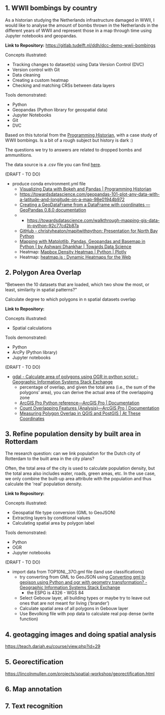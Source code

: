## 1. WWII bombings by country

As a historian studying the Netherlands infrastructure damaged in WWII, I would like to analyse the amount of bombs thrown in the Netherlands in the different years of WWII and represent those in a map through time using Jupyter notebooks and geopandas.

**Link to Repository:** https://gitlab.tudelft.nl/ddh/dcc-demo-wwii-bombings

Concepts illustrated:
- Tracking changes to dataset(s) using Data Version Control (DVC)
- Version control with Git
- Data cleaning
- Creating a custom heatmap
- Checking and matching CRSs between data layers

Tools demonstrated:
- Python
- Geopandas (Python library for geospatial data)
- Jupyter Notebooks
- Git
- DVC

Based on this tutorial from the [Programming Historian](https://programminghistorian.org/en/lessons/visualizing-with-bokeh#creating-a-python-3-virtual-environment), with a case study of WWII bombings. Is a bit of a rough subject but history is dark :)

The questions we try to answers are related to dropped bombs and ammunitions.

The data source is a .csv file you can find [here](https://raw.githubusercontent.com/programminghistorian/ph-submissions/gh-pages/assets/visualizing-with-bokeh/thor_wwii.csv).

(DRAFT - TO DO)
- produce conda environment.yml file
	- [Visualizing Data with Bokeh and Pandas | Programming Historian](http://programminghistorian.github.io/ph-submissions/lessons/published/visualizing-with-bokeh#the-wwii-thor-dataset)
	- https://towardsdatascience.com/geopandas-101-plot-any-data-with-a-latitude-and-longitude-on-a-map-98e01944b972
	- [Creating a GeoDataFrame from a DataFrame with coordinates — GeoPandas 0.8.0 documentation](https://geopandas.org/gallery/create_geopandas_from_pandas.html)
	- - https://towardsdatascience.com/walkthrough-mapping-gis-data-in-python-92c77cd2b87a
	- [GitHub - christyheaton/mapitwithpython: Presentation for North Bay Python](https://github.com/christyheaton/mapitwithpython)
	- [Mapping with Matplotlib, Pandas, Geopandas and Basemap in Python | by Ashwani Dhankhar | Towards Data Science](https://towardsdatascience.com/mapping-with-matplotlib-pandas-geopandas-and-basemap-in-python-d11b57ab5dac)
	- Heatmap: [Mapbox Density Heatmap | Python | Plotly](https://plotly.com/python/mapbox-density-heatmaps/)
	- Heatmap: [heatmap.js : Dynamic Heatmaps for the Web](https://www.patrick-wied.at/static/heatmapjs/)

## 2. Polygon Area Overlap 

"Between the 10 datasets that are loaded, which two show the most, or least, similarity in spatial patterns?" 

Calculate degree to which polygons in n spatial datasets overlap

**Link to Repository:** 

Concepts illustrated:
- Spatial calculations

Tools demonstrated:
- Python
- ArcPy (Python library)
- Jupyter notebooks

(DRAFT - TO DO)
- [gdal - Calculate area of polygons using OGR in python script - Geographic Information Systems Stack Exchange](https://gis.stackexchange.com/questions/169186/calculate-area-of-polygons-using-ogr-in-python-script)
	- percentage of overlap, and given the total area (i.e., the sum of the polygons’ area), you can derive the actual area of the overlapping zone
	- [ArcGIS Pro Python reference—ArcGIS Pro | Documentation](https://pro.arcgis.com/en/pro-app/latest/arcpy/main/arcgis-pro-arcpy-reference.htm)
	- [Count Overlapping Features (Analysis)—ArcGIS Pro | Documentation](https://pro.arcgis.com/en/pro-app/latest/tool-reference/analysis/count-overlapping-features.htm)
	- [Measuring Polygon Overlap in QGIS and PostGIS | At These Coordinates](https://atcoordinates.info/2018/11/26/measuring-polygon-overlap-in-qgis-and-postgis/)

## 3. Refine population density by built area in Rotterdam

The research question: can we link population for the Dutch city of Rotterdam to the built area in the city plans? 

Often, the total area of the city is used to calculate population density, but the total area also includes water, roads, green areas, etc. In the use case, we only combine the built-up area attribute with the population and thus calculate the 'real' population density.

**Link to Repository:** 

Concepts illustrated:
* Geospatial file type conversion (GML to GeoJSON)
* Extracting layers by conditional values
* Calculating spatial area by polygon label

Tools demonstrated:
* Python
* OGR
* Jupyter notebooks

(DRAFT - TO DO)
- import data from TOP10NL_37O.gml file (land use classifications)
	- try converting from GML to GeoJSON using [Converting gml to geojson using Python and ogr with geometry transformation? - Geographic Information Systems Stack Exchange](https://gis.stackexchange.com/questions/77974/converting-gml-to-geojson-using-python-and-ogr-with-geometry-transformation)
		- the ESPG is 4326 - WGS 84
	- Select Gebouw layer, all building types or maybe try to leave out ones that are not meant for living (‘brander’)
	- Calculate spatial area of all polygons in Gebouw layer
	- Use Bevolking file with pop data to calculate real pop dense (write function) 

## 4. geotagging images and doing spatial analysis 

https://teach.dariah.eu/course/view.php?id=29

## 5. Georectification

https://lincolnmullen.com/projects/spatial-workshop/georectification.html

## 6. Map annotation

## 7. Text recognition
